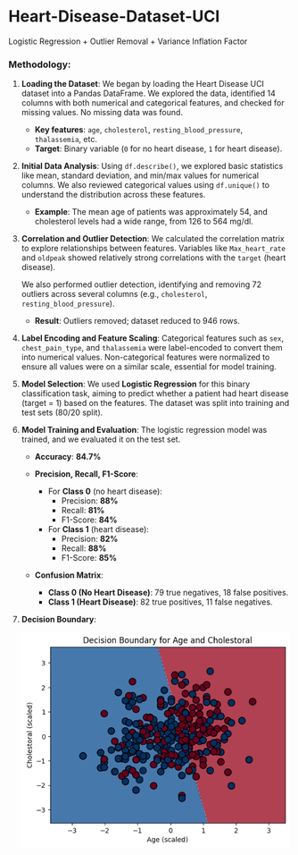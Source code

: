# Heart-Disease-Dataset-UCI
Logistic Regression + Outlier Removal + Variance Inflation Factor 

### Methodology:

1. **Loading the Dataset**:
   We began by loading the Heart Disease UCI dataset into a Pandas DataFrame. We explored the data, identified 14 columns with both numerical and categorical features, and checked for missing values. No missing data was found.

   - **Key features**: `age`, `cholesterol`, `resting_blood_pressure`, `thalassemia`, etc.
   - **Target**: Binary variable (`0` for no heart disease, `1` for heart disease).

2. **Initial Data Analysis**:
   Using `df.describe()`, we explored basic statistics like mean, standard deviation, and min/max values for numerical columns. We also reviewed categorical values using `df.unique()` to understand the distribution across these features.

   - **Example**: The mean age of patients was approximately 54, and cholesterol levels had a wide range, from 126 to 564 mg/dl.

3. **Correlation and Outlier Detection**:
   We calculated the correlation matrix to explore relationships between features. Variables like `Max_heart_rate` and `oldpeak` showed relatively strong correlations with the `target` (heart disease).

   We also performed outlier detection, identifying and removing 72 outliers across several columns (e.g., `cholesterol`, `resting_blood_pressure`).

   - **Result**: Outliers removed; dataset reduced to 946 rows.

4. **Label Encoding and Feature Scaling**:
   Categorical features such as `sex`, `chest_pain_type`, and `thalassemia` were label-encoded to convert them into numerical values. Non-categorical features were normalized to ensure all values were on a similar scale, essential for model training.

5. **Model Selection**: 
   We used **Logistic Regression** for this binary classification task, aiming to predict whether a patient had heart disease (target = 1) based on the features. The dataset was split into training and test sets (80/20 split).

6. **Model Training and Evaluation**:
   The logistic regression model was trained, and we evaluated it on the test set. 

   - **Accuracy**: **84.7%**
   - **Precision, Recall, F1-Score**: 
     - For **Class 0** (no heart disease):
       - Precision: **88%**
       - Recall: **81%**
       - F1-Score: **84%**
     - For **Class 1** (heart disease):
       - Precision: **82%**
       - Recall: **88%**
       - F1-Score: **85%**

   - **Confusion Matrix**: 
     - **Class 0 (No Heart Disease)**: 79 true negatives, 18 false positives.
     - **Class 1 (Heart Disease)**: 82 true positives, 11 false negatives.

7. **Decision Boundary**:

   
     ![Alt text](2.png)

  

